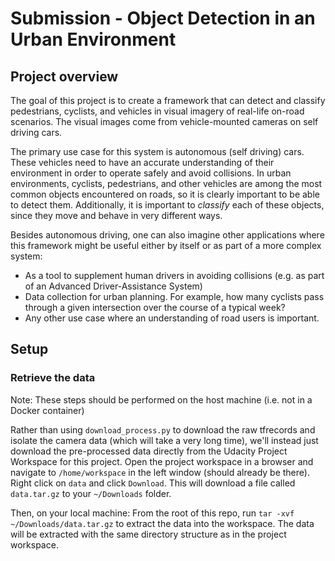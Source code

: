 # Submission - Object Detection in an Urban Environment

## Project overview

The goal of this project is to create a framework that can detect and classify pedestrians, cyclists, and vehicles in visual imagery of real-life on-road scenarios. The visual images come from vehicle-mounted cameras on self driving cars.

The primary use case for this system is autonomous (self driving) cars. These vehicles need to have an accurate understanding of their environment in order to operate safely and avoid collisions. In urban environments, cyclists, pedestrians, and other vehicles are among the most common objects encountered on roads, so it is clearly important to be able to detect them. Additionally, it is important to _classify_ each of these objects, since they move and behave in very different ways.

Besides autonomous driving, one can also imagine other applications where this framework might be useful either by itself or as part of a more complex system:

- As a tool to supplement human drivers in avoiding collisions (e.g. as part of an Advanced Driver-Assistance System)
- Data collection for urban planning. For example, how many cyclists pass through a given intersection over the course of a typical week?
- Any other use case where an understanding of road users is important.

## Setup

### Retrieve the data

Note: These steps should be performed on the host machine (i.e. not in a Docker container)

Rather than using `download_process.py` to download the raw tfrecords and isolate the camera data (which will take a very long time), we'll instead just download the pre-processed data directly from the Udacity Project Workspace for this project. Open the project workspace in a browser and navigate to `/home/workspace` in the left window (should already be there). Right click on `data` and click `Download`. This will download a file called `data.tar.gz` to your `~/Downloads` folder.

Then, on your local machine: From the root of this repo, run `tar -xvf ~/Downloads/data.tar.gz` to extract the data into the workspace. The data will be extracted with the same directory structure as in the project workspace.
